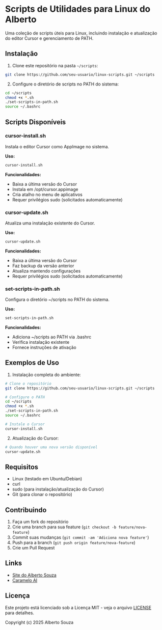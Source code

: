 # Scripts de Utilidades para Linux do Alberto

Uma coleção de scripts úteis para Linux, incluindo instalação e atualização do editor Cursor e gerenciamento de PATH.

## Instalação

1. Clone este repositório na pasta `~/scripts`:
```bash
git clone https://github.com/seu-usuario/linux-scripts.git ~/scripts
```

2. Configure o diretório de scripts no PATH do sistema:
```bash
cd ~/scripts
chmod +x *.sh
./set-scripts-in-path.sh
source ~/.bashrc
```

## Scripts Disponíveis

### cursor-install.sh
Instala o editor Cursor como AppImage no sistema.

**Uso:**
```bash
cursor-install.sh
```

**Funcionalidades:**
- Baixa a última versão do Cursor
- Instala em /opt/cursor.appimage
- Cria atalho no menu de aplicativos
- Requer privilégios sudo (solicitados automaticamente)

### cursor-update.sh
Atualiza uma instalação existente do Cursor.

**Uso:**
```bash
cursor-update.sh
```

**Funcionalidades:**
- Baixa a última versão do Cursor
- Faz backup da versão anterior
- Atualiza mantendo configurações
- Requer privilégios sudo (solicitados automaticamente)

### set-scripts-in-path.sh
Configura o diretório ~/scripts no PATH do sistema.

**Uso:**
```bash
set-scripts-in-path.sh
```

**Funcionalidades:**
- Adiciona ~/scripts ao PATH via .bashrc
- Verifica instalação existente
- Fornece instruções de ativação

## Exemplos de Uso

1. Instalação completa do ambiente:
```bash
# Clone o repositório
git clone https://github.com/seu-usuario/linux-scripts.git ~/scripts

# Configure o PATH
cd ~/scripts
chmod +x *.sh
./set-scripts-in-path.sh
source ~/.bashrc

# Instale o Cursor
cursor-install.sh
```

2. Atualização do Cursor:
```bash
# Quando houver uma nova versão disponível
cursor-update.sh
```

## Requisitos

- Linux (testado em Ubuntu/Debian)
- curl
- sudo (para instalação/atualização do Cursor)
- Git (para clonar o repositório)

## Contribuindo

1. Faça um fork do repositório
2. Crie uma branch para sua feature (`git checkout -b feature/nova-feature`)
3. Commit suas mudanças (`git commit -am 'Adiciona nova feature'`)
4. Push para a branch (`git push origin feature/nova-feature`)
5. Crie um Pull Request

## Links

- [Site do Alberto Souza](https://albertosouza.net)
- [Caramelo AI](https://carameloai.com)

## Licença

Este projeto está licenciado sob a Licença MIT - veja o arquivo [LICENSE](LICENSE.md) para detalhes.

Copyright (c) 2025 Alberto Souza